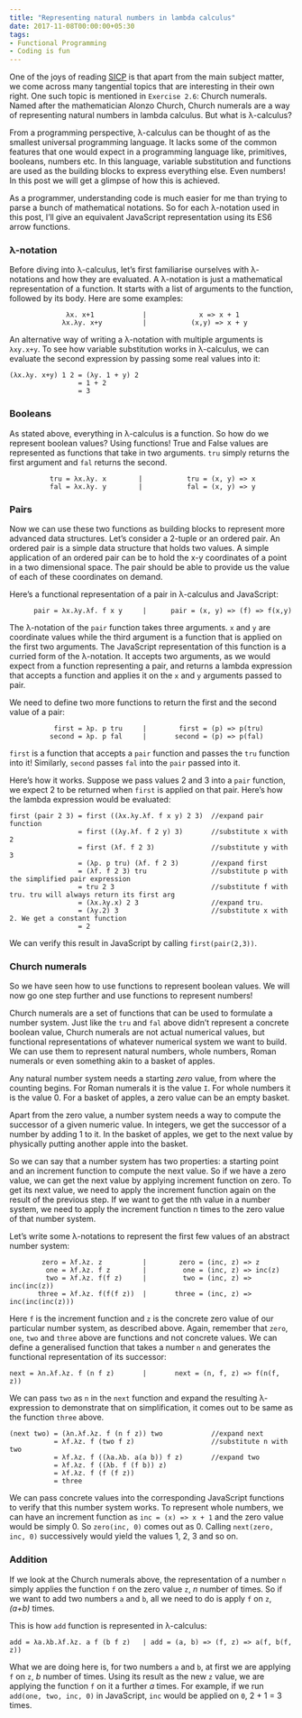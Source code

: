 ```yaml
---
title: "Representing natural numbers in lambda calculus"
date: 2017-11-08T00:00:00+05:30
tags:
- Functional Programming
- Coding is fun
---
```


One of the joys of reading [SICP](https://mitpress.mit.edu/sicp/full-text/book/book.html) is that apart from the main subject matter, we come across many tangential topics that are interesting in their own right. One such topic is mentioned in `Exercise 2.6`: Church numerals. Named after the mathematician Alonzo Church, Church numerals are a way of representing natural numbers in lambda calculus. But what is λ-calculus?

From a programming perspective, λ-calculus can be thought of as the smallest universal programming language. It lacks some of the common features that one would expect in a programming language like, primitives, booleans, numbers etc. In this language, variable substitution and functions are used as the building blocks to express everything else. Even numbers! In this post we will get a glimpse of how this is achieved.

As a programmer, understanding code is much easier for me than trying to parse a bunch of mathematical notations. So for each λ-notation used in this post, I’ll give an equivalent JavaScript representation using its ES6 arrow functions.

### λ-notation
Before diving into λ-calculus, let’s first familiarise ourselves with λ-notations and how they are evaluated. A λ-notation is just a mathematical representation of a function. It starts with a list of arguments to the function, followed by its body. Here are some examples:
```
              λx. x+1            |             x => x + 1
             λx.λy. x+y          |           (x,y) => x + y
```
An alternative way of writing a λ-notation with multiple arguments is `λxy.x+y`. To see how variable substitution works in λ-calculus, we can evaluate the second expression by passing some real values into it:
```
(λx.λy. x+y) 1 2 = (λy. 1 + y) 2 
                 = 1 + 2 
                 = 3
```
### Booleans
As stated above, everything in λ-calculus is a function. So how do we represent boolean values? Using functions! True and False values are represented as functions that take in two arguments. `tru` simply returns the first argument and `fal` returns the second.
```
          tru = λx.λy. x        |           tru = (x, y) => x
          fal = λx.λy. y        |           fal = (x, y) => y
```
### Pairs
Now we can use these two functions as building blocks to represent more advanced data structures. Let’s consider a 2-tuple or an ordered pair. An ordered pair is a simple data structure that holds two values. A simple application of an ordered pair can be to hold the x-y coordinates of a point in a two dimensional space. The pair should be able to provide us the value of each of these coordinates on demand.

Here’s a functional representation of a pair in λ-calculus and JavaScript:
```
      pair = λx.λy.λf. f x y     |      pair = (x, y) => (f) => f(x,y)
```
The λ-notation of the `pair` function takes three arguments. `x` and `y` are coordinate values while the third argument is a function that is applied on the first two arguments. The JavaScript representation of this function is a curried form of the λ-notation. It accepts two arguments, as we would expect from a function representing a pair, and returns a lambda expression that accepts a function and applies it on the `x` and `y` arguments passed to pair.

We need to define two more functions to return the first and the second value of a pair:
```
           first = λp. p tru     |        first = (p) => p(tru)
          second = λp. p fal     |       second = (p) => p(fal)
```
`first` is a function that accepts a `pair` function and passes the `tru` function into it! Similarly, `second` passes `fal` into the `pair` passed into it.

Here’s how it works. Suppose we pass values 2 and 3 into a `pair` function, we expect 2 to be returned when `first` is applied on that pair. Here’s how the lambda expression would be evaluated:
```
first (pair 2 3) = first ((λx.λy.λf. f x y) 2 3)  //expand pair function
                 = first ((λy.λf. f 2 y) 3)       //substitute x with 2
                 = first (λf. f 2 3)              //substitute y with 3
                 = (λp. p tru) (λf. f 2 3)        //expand first 
                 = (λf. f 2 3) tru                //substitute p with the simplified pair expression
                 = tru 2 3                        //substitute f with tru. tru will always return its first arg
                 = (λx.λy.x) 2 3                  //expand tru. 
                 = (λy.2) 3                       //substitute x with 2. We get a constant function
                 = 2
```
We can verify this result in JavaScript by calling `first(pair(2,3))`.
### Church numerals
So we have seen how to use functions to represent boolean values. We will now go one step further and use functions to represent numbers!

Church numerals are a set of functions that can be used to formulate a number system. Just like the `tru` and `fal` above didn’t represent a concrete boolean value, Church numerals are not actual numerical values, but functional representations of whatever numerical system we want to build. We can use them to represent natural numbers, whole numbers, Roman numerals or even something akin to a basket of apples.

Any natural number system needs a starting *zero* value, from where the counting begins. For Roman numerals it is the value `I`. For whole numbers it is the value 0. For a basket of apples, a zero value can be an empty basket.

Apart from the zero value, a number system needs a way to compute the successor of a given numeric value. In integers, we get the successor of a number by adding 1 to it. In the basket of apples, we get to the next value by physically putting another apple into the basket.

So we can say that a number system has two properties: a starting point and an increment function to compute the next value. So if we have a zero value, we can get the next value by applying increment function on zero. To get its next value, we need to apply the increment function again on the result of the previous step. If we want to get the nth value in a number system, we need to apply the increment function n times to the zero value of that number system.

Let’s write some λ-notations to represent the first few values of an abstract number system:
```
        zero = λf.λz. z          |        zero = (inc, z) => z
         one = λf.λz. f z        |         one = (inc, z) => inc(z)
         two = λf.λz. f(f z)     |         two = (inc, z) => inc(inc(z))
       three = λf.λz. f(f(f z))  |       three = (inc, z) => inc(inc(inc(z)))
```
Here `f` is the increment function and `z` is the concrete zero value of our particular number system, as described above. Again, remember that `zero`, `one`, `two` and `three` above are functions and not concrete values. We can define a generalised function that takes a number `n` and generates the functional representation of its successor:
```
next = λn.λf.λz. f (n f z)       |       next = (n, f, z) => f(n(f, z))
```
We can pass `two` as `n` in the `next` function and expand the resulting λ-expression to demonstrate that on simplification, it comes out to be same as the function `three` above.
```
(next two) = (λn.λf.λz. f (n f z)) two            //expand next                     
           = λf.λz. f (two f z)                   //substitute n with two
           = λf.λz. f ((λa.λb. a(a b)) f z)       //expand two
           = λf.λz. f ((λb. f (f b)) z)           
           = λf.λz. f (f (f z))
           = three
```
We can pass concrete values into the corresponding JavaScript functions to verify that this number system works. To represent whole numbers, we can have an increment function as `inc = (x) => x + 1` and the zero value would be simply 0. So `zero(inc, 0)` comes out as 0. Calling `next(zero, inc, 0)` successively would yield the values 1, 2, 3 and so on.

### Addition
If we look at the Church numerals above, the representation of a number `n` simply applies the function `f` on the zero value `z`, *n* number of times. So if we want to add two numbers `a` and `b`, all we need to do is apply `f` on `z`, *(a+b)* times.

This is how `add` function is represented in λ-calculus:
```
add = λa.λb.λf.λz. a f (b f z)   | add = (a, b) => (f, z) => a(f, b(f, z))
```
What we are doing here is, for two numbers `a` and `b`, at first we are applying `f` on `z`, *b* number of times. Using its result as the new `z` value, we are applying the function `f` on it a further *a* times. For example, if we run `add(one, two, inc, 0)` in JavaScript, `inc` would be applied on `0`, 2 + 1 = 3 times. 

